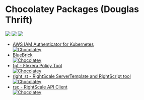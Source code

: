 # Chocolatey Packages (Douglas Thrift)

[![](https://img.shields.io/appveyor/ci/douglaswth/chocolatey-packages/master.svg?style=flat-square)](https://ci.appveyor.com/project/douglaswth/chocolatey-packages/branch/master)
[![](https://img.shields.io/badge/gist-update%20status-blue.svg?style=flat-square)](https://gist.github.com/douglaswth/d98014ed4fcaa5cc65bb902f21ce366a)
[![](https://img.shields.io/badge/chocolatey-douglaswth-884b2e.svg?style=flat-square)](https://chocolatey.org/profiles/douglaswth)

* [AWS IAM Authenticator for Kubernetes](automatic/aws-iam-authenticator)<br>
  [![Chocolatey](https://img.shields.io/chocolatey/v/aws-iam-authenticator.svg?style=flat-square)](https://chocolatey.org/packages/aws-iam-authenticator)
* [BlueBrick](automatic/bluebrick)<br>
  [![Chocolatey](https://img.shields.io/chocolatey/v/bluebrick.svg?style=flat-square)](https://chocolatey.org/packages/bluebrick)
* [fpt - Flexera Policy Tool](automatic/fpt)<br>
  [![Chocolatey](https://img.shields.io/chocolatey/v/fpt.svg?style=flat-square)](https://chocolatey.org/packages/fpt)
* [right_st - RightScale ServerTemplate and RightScript tool](automatic/right-st)<br>
  [![Chocolatey](https://img.shields.io/chocolatey/v/right-st.svg?style=flat-square)](https://chocolatey.org/packages/right-st)
* [rsc - RightScale API Client](automatic/rsc)<br>
  [![Chocolatey](https://img.shields.io/chocolatey/v/rsc.svg?style=flat-square)](https://chocolatey.org/packages/rsc)
